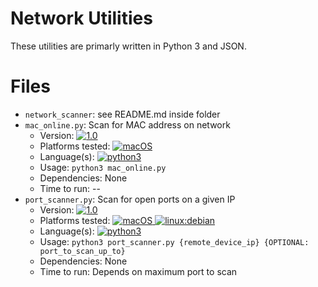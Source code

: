 # Network Utilities
These utilities are primarly written in Python 3 and JSON.

# Files
* `network_scanner`: see README.md inside folder
* `mac_online.py`: Scan for MAC address on network
  * Version: [![1.0](https://badgen.net/badge/version/1.1/blue)](https://github.com/hkamran80/network_utilities/blob/master/mac_online.py)
  * Platforms tested: [![macOS](https://badgen.net/badge/platform/macOS/green)](https://github.com/hkamran80/network_utilities/blob/master/mac_online.py)
  * Language(s): [![python3](https://badgen.net/badge/language/python3/green)](https://github.com/hkamran80/network_utilities/blob/master/mac_online.py)
  * Usage: `python3 mac_online.py`
  * Dependencies: None
  * Time to run: --
* `port_scanner.py`: Scan for open ports on a given IP
  * Version: [![1.0](https://badgen.net/badge/version/1.1/blue)](https://github.com/hkamran80/network_utilities/blob/master/port_scanner.py)
  * Platforms tested: [![macOS](https://badgen.net/badge/platform/macOS/green) ![linux:debian](https://badgen.net/badge/platform/linux:debian/green)](https://github.com/hkamran80/network_utilities/blob/master/port_scanner.py)
  * Language(s): [![python3](https://badgen.net/badge/language/python3/green)](https://github.com/hkamran80/network_utilities/blob/master/port_scanner.py)
  * Usage: `python3 port_scanner.py {remote_device_ip} {OPTIONAL: port_to_scan_up_to}`
  * Dependencies: None
  * Time to run: Depends on maximum port to scan
